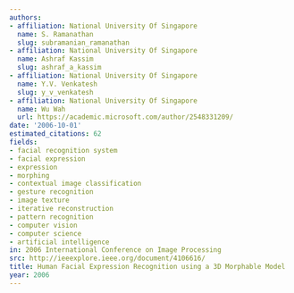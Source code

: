 ```yaml
---
authors:
- affiliation: National University Of Singapore
  name: S. Ramanathan
  slug: subramanian_ramanathan
- affiliation: National University Of Singapore
  name: Ashraf Kassim
  slug: ashraf_a_kassim
- affiliation: National University Of Singapore
  name: Y.V. Venkatesh
  slug: y_v_venkatesh
- affiliation: National University Of Singapore
  name: Wu Wah
  url: https://academic.microsoft.com/author/2548331209/
date: '2006-10-01'
estimated_citations: 62
fields:
- facial recognition system
- facial expression
- expression
- morphing
- contextual image classification
- gesture recognition
- image texture
- iterative reconstruction
- pattern recognition
- computer vision
- computer science
- artificial intelligence
in: 2006 International Conference on Image Processing
src: http://ieeexplore.ieee.org/document/4106616/
title: Human Facial Expression Recognition using a 3D Morphable Model
year: 2006
---
```

